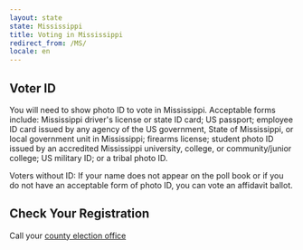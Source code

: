 ```yaml
---
layout: state
state: Mississippi
title: Voting in Mississippi
redirect_from: /MS/
locale: en
---
```


## Voter ID

You will need to show photo ID to vote in Mississippi. Acceptable forms include: Mississippi driver's license or state ID card; US passport; employee ID card issued by any agency of the US government, State of Mississippi, or local government unit in Mississippi; firearms license; student photo ID issued by an accredited Mississippi university, college, or community/junior college; US military ID; or a tribal photo ID.

Voters without ID: If your name does not appear on the poll book or if you do not have an acceptable form of photo ID, you can vote an affidavit ballot.

## Check Your Registration

Call your [county election office](http://www.sos.ms.gov/Elections-Voting/Pages/County-Election-Info.aspx)
